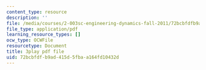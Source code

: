 ```yaml
---
content_type: resource
description: ''
file: /media/courses/2-003sc-engineering-dynamics-fall-2011/72bcbfdfb9ad415d5fbaa164fd10432d_9CPA6WG6mRo.pdf
file_type: application/pdf
learning_resource_types: []
ocw_type: OCWFile
resourcetype: Document
title: 3play pdf file
uid: 72bcbfdf-b9ad-415d-5fba-a164fd10432d
---
```

